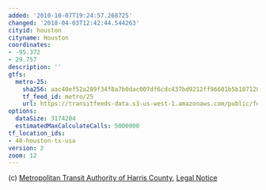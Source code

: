 ```yaml
---
added: '2010-10-07T19:24:57.268725'
changed: '2018-04-03T12:42:44.544263'
cityid: houston
cityname: Houston
coordinates:
- -95.372
- 29.757
description: ''
gtfs:
  metro-25:
    sha256: aac40ef52a289f34f8a7b0dac007df6cdc437bd9212ff96601b5b18712055869
    tf_feed_id: metro/25
    url: https://transitfeeds-data.s3-us-west-1.amazonaws.com/public/feeds/metro/25/20180327/gtfs.zip
options:
  dataSize: 3174204
  estimatedMaxCalculateCalls: 5000000
tf_location_ids:
- 40-houston-tx-usa
version: 2
zoom: 12
---
```


(c) [Metropolitan Transit Authority of Harris County](http://www.ridemetro.org/), [Legal Notice](http://www.ridemetro.org/AboutUs/Publications/DataDownloads.aspx)
